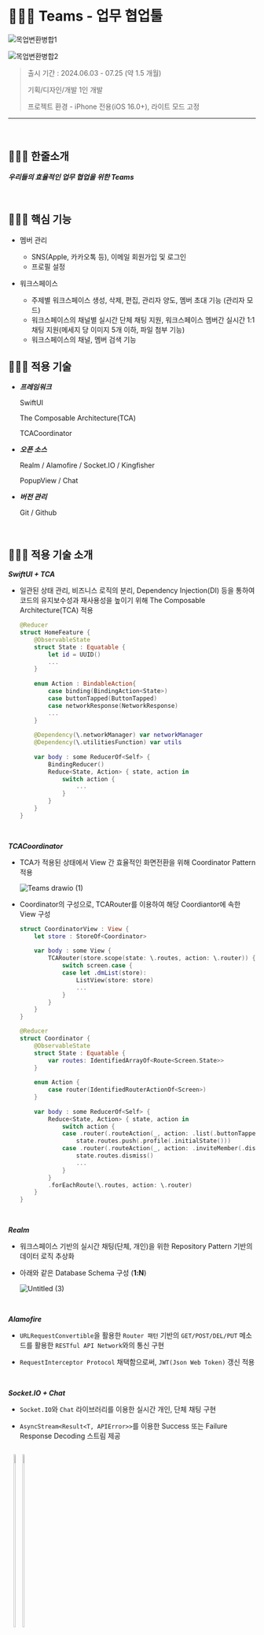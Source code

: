 # 👨🏻‍💻 Teams - 업무 협업툴

![목업변환병합1](https://github.com/user-attachments/assets/91789873-ccda-4004-b81b-8c90f91fbc46)

![목업변환병합2](https://github.com/user-attachments/assets/e137558b-64e5-447e-bdf9-a6204a828a89)

> 출시 기간 : 2024.06.03 - 07.25 (약 1.5 개월)
>
> 기획/디자인/개발 1인 개발
>
> 프로젝트 환경 - iPhone 전용(iOS 16.0+), 라이트 모드 고정

---

<br>

## 👨🏻‍💻 **한줄소개**

***우리들의 효율적인 업무 협업을 위한 Teams***

<br>

## 👨🏻‍💻 **핵심 기능**

* 멤버 관리

    * SNS(Apple, 카카오톡 등), 이메일 회원가입 및 로그인
    * 프로필 설정

* 워크스페이스

    * 주제별 워크스페이스 생성, 삭제, 편집, 관리자 양도, 멤버 초대 기능 (관리자 모드)
    * 워크스페이스의 채널별 실시간 단체 채팅 지원, 워크스페이스 멤버간 실시간 1:1 채팅 지원(메세지 당 이미지 5개 이하, 파일 첨부 기능)
    * 워크스페이스의 채널, 멤버 검색 기능


## 👨🏻‍💻 **적용 기술**

* ***프레임워크***

    SwiftUI

    The Composable Architecture(TCA)
  
    TCACoordinator

* ***오픈 소스***

    Realm / Alamofire /	Socket.IO / Kingfisher

    PopupView / Chat

* ***버전 관리***

    Git / Github

  <br>

## 👨🏻‍💻 **적용 기술 소개**

***SwiftUI + TCA***

* 일관된 상태 관리, 비즈니스 로직의 분리, Dependency Injection(DI) 등을 통하여 코드의 유지보수성과 재사용성을 높이기 위해 The Composable Architecture(TCA) 적용

    ```swift 
    @Reducer
    struct HomeFeature {    
        @ObservableState
        struct State : Equatable {
            let id = UUID()
            ...
        }
        
        enum Action : BindableAction{
            case binding(BindingAction<State>)
            case buttonTapped(ButtonTapped)
            case networkResponse(NetworkResponse)
            ...
        }
        
        @Dependency(\.networkManager) var networkManager
        @Dependency(\.utilitiesFunction) var utils
        
        var body : some ReducerOf<Self> {
            BindingReducer()
            Reduce<State, Action> { state, action in
                switch action {
                    ...
                }
            }
        }   
    }
    ```

<br>

***TCACoordinator***

* TCA가 적용된 상태에서 View 간 효율적인 화면전환을 위해 Coordinator Pattern 적용

    ![Teams drawio (1)](https://github.com/user-attachments/assets/dff306c1-c0bd-4f45-97e6-f015db31f147)

* Coordinator의 구성으로, TCARouter를 이용하여 해당 Coordiantor에 속한 View 구성

    ```swift
    struct CoordinatorView : View {
        let store : StoreOf<Coordinator>
        
        var body : some View {
            TCARouter(store.scope(state: \.routes, action: \.router)) { screen in
                switch screen.case {
                case let .dmList(store):
                    ListView(store: store)
                    ...
                }
            }
        }
    }

    @Reducer
    struct Coordinator {
        @ObservableState
        struct State : Equatable {
            var routes: IdentifiedArrayOf<Route<Screen.State>>
        }
        
        enum Action {
            case router(IdentifiedRouterActionOf<Screen>)
        }
        
        var body : some ReducerOf<Self> {
            Reduce<State, Action> { state, action in
                switch action {
                case .router(.routeAction(_, action: .list(.buttonTapped(.profileOpenTapped)))):
                    state.routes.push(.profile(.initialState()))   
                case .router(.routeAction(_, action: .inviteMember(.dismiss))):
                    state.routes.dismiss()
                    ...
                }
            }
            .forEachRoute(\.routes, action: \.router)
        }
    }

    ```

<br>

***Realm***

* 워크스페이스 기반의 실시간 채팅(단체, 개인)을 위한 Repository Pattern 기반의 데이터 로직 추상화

* 아래와 같은 Database Schema 구성 (**1:N**)
  
    ![Untitled (3)](https://github.com/user-attachments/assets/eadcb91f-390d-4af9-be39-6eddc196211b)


<br>

***Alamofire***

* `URLRequestConvertible`을 활용한 `Router 패턴` 기반의 `GET/POST/DEL/PUT` 메소드를 활용한 `RESTful API Network`와의 통신 구현

* `RequestInterceptor Protocol` 채택함으로써, `JWT(Json Web Token)` 갱신 적용

<br>

***Socket.IO + Chat***

* `Socket.IO`와 `Chat` 라이브러리를 이용한 실시간 개인, 단체 채팅 구현

* `AsyncStream<Result<T, APIError>>`를 이용한 Success 또는 Failure Response Decoding 스트림 제공

<p align="center" style="display: inline-block;">
  <img src="https://github.com/user-attachments/assets/ab8b4e27-f45e-428a-91cf-76007d62668a" width="30%" height="30%"/>
  <img src="https://github.com/user-attachments/assets/3c73f1b1-564b-4160-bc69-1032a387450e" width="30%" height="30%"/>
</p>


<br>

***PopupView***

* `PopupView` 라이브러리를 이용한 두 가지 형태의 `Toast Menu 구현`

<p align="center" style="display: inline-block;">
  <img src="https://github.com/user-attachments/assets/ae7e450c-ede5-43ff-9080-0c7eaaed8dd3" width="30%" height="30%"/>
  <img src="https://github.com/user-attachments/assets/1b8dbcf1-1eb6-4eeb-b42b-5dfdbab85be2" width="30%" height="30%"/>
</p>

<br>

## 👨🏻‍💻 트러블슈팅

### 1. Coordinator에 속한 View 간 Action 전달

* **문제 상황**

    > - 아래와 같은 구조로, SideMenuView와 EditView는 SideMenuCoordinator에 포함된 하위 View이며, SideMenuView에서 수정 Button을 클릭시, EditView가 Present되는 형태임
    > - 또한, TCA는 단방향 아키텍처를 지향하며, TCACoordinator 또한 단방향 화면 전환을 목표로 View 간 양방향 소통이 아닌, Coordinator를 통한 단방향 화면전환을 지원함
    > - 이때, 각 View는 서로 독립적이므로 특정 View에서 발생한 Event를 전달받아 View를 Update 해야하는 문제가 발생

    <p align="center">
      <img src="https://github.com/Jin0331/Teams/assets/42958809/03bca249-7e30-45cf-800b-001335699d91" width="45%" height="45%"/>
    </p>

* **해결 방법**

    1. 각 View는 무한 증식되지 않으므로 `IdentifiedArrayOf<Route<SideMenuScreen.State>>`와 같이, 각 View의 State를 관리하기 위하여 `IdentifiedArrayOf`를 사용하므로써 포함된 View에 대해 Identity 지정

    2. Identity를 지정하기 위해, `Identifiable` Protocol를 채택

        ```swift
        @Reducer(state: .equatable)
        enum SideMenuScreen {
            case sidemenu(SideMenuFeature)
            case workspaceAdd(WorkspaceAddFeature)
            case workspaceEdit(WorkspaceEditFeature)
        }
        extension SideMenuScreen.State: Identifiable {
            var id: ID {
                switch self {
                case .sidemenu:
                        .sidemenu
                case .workspaceAdd:
                        .workspaceAdd
                case .workspaceEdit:
                        .workspaceEdit
                }
            }
    
            enum ID: Identifiable {
                case sidemenu
                case workspaceAdd
                case workspaceEdit
    
                var id: ID { self }
            }
        }
        ```

    3. 또한, 각 View의 Event를 관리하기 위해, `IdentifiedRouterActionOf<SideMenuScreen>` 선언

    4. Coordinaotr의 Reducer에서 View 간 이벤트 전달할 수 있도록 구현
        ```swift
        var body : some ReducerOf<Self> {
            Reduce<State, Action> { state, action in
                switch action {
                    
                case .router(.routeAction(_, action: .sidemenu(.createWorkspaceTapped))):
                    state.routes.presentSheet(.workspaceAdd(.init()))
                    
                case let .router(.routeAction(_, action: .sidemenu(.workspaceEdit(workspace)))):
                    state.routes.presentSheet(.workspaceEdit(.init(workspaceID: workspace.id, workspaceImage: workspace.profileImageToUrl, workspaceName: workspace.name, workspaceDescription: workspace.description)))
                    
                case .router(.routeAction(_, action: .workspaceAdd(.dismiss))), .router(.routeAction(_, action: .workspaceEdit(.dismiss))):
                    state.routes.dismiss()
                
                case .router(.routeAction(_, action: .workspaceEdit(.editWorkspaceComplete))):
                    return .send(.router(.routeAction(id: .sidemenu, action: .sidemenu(.onAppear))))
                    
                default:
                    break
                }
                return .none
            }
        }
            .forEachRoute(\.routes, action: \.router)
        ```
<br>

### 2. TCA Action의 Effect에서 Complete 이후 send 추가적인 Action 이벤트 방출

* **문제 상황**

    > - 실시간 채팅 구현을 위해, Action 내부에서 Socket을 연결하고, Socket으로 부터 전달된 데이터를 다른 Action으로 보내는 과정에서 `An action was sent from a completed effect` 에러가 발생
    > - Task에서 Socket 연결 직후 Effect(`.run`) 구문이 종료되었지만, Action(`await send(.socket(.socketRecevieHandling(decodedData.toDomain()))`) 이벤트가 지속적으로 방출되는 비정상적인 현상이 나타남
    > - Socket이 정상적으로 연결되어 있으므로 양방향 통신으로 값을 지소적으로 받아오게 되고, 데이터 처리로직이 문제없이 수행되지만 TCA 프레임워크에서 관리할 수 없는 상태가 되어 해당 에러가 발생함

    ```swift
    case .socketReceive:
        return .run { [socket = state.socket] send in
            Task {
                state.socket.on(clientEvent: .connect) { data, ack in
                    print("socket connected", data, ack) }
            
                state.socket.on(clientEvent: .disconnect) { data, ack in
                    print("socket disconnected") }
            
                state.socket.on("channel") { dataArray, ack in
                    if let data = dataArray.first {
                        do {
                            let result = try JSONSerialization.data(withJSONObject: data)
                            let decodedData = try JSONDecoder().decode(ChannelChatResponseDTO.self, from: result)
                            await send(.socket(.socketRecevieHandling(decodedData.toDomain())))

                        } catch { }
                    }
                }
            }
        }
    ```

* **해결 방법**

    1.  Effect가 Socket 연결 이후에도 종료되지 않도록, 해당 구문을 `AsyncStream`으로 변경하여 비동기 Sequence로 적용 후 `for await`을 통해 Stream을 지속적으로 받을 수 있는 대기 상태로 변경

    2. SocketIOManager 구성 후, 반환값을 `AsyncStream<Result<T, APIError>>`으로 설정

    ```swift
    # SocketIOManager 반환값 예시
    return AsyncStream { [weak self] continuation in
        guard let self else {
            continuation.yield(.failure(.unknown))
            self?.stopAndRemoveSocket()
            continuation.finish()
            return
        }
        print("AsyncStream Start")
        self.setupSocketHandlers(continuation: continuation, type: type, eventName: socketCase.eventName)
        socket?.connect()
        
        continuation.onTermination = { @Sendable _ in
            print("AsyncStream End")
            self.stopSocket()
        }
    }
    ```

    3. Effect가 종료되지 않게 `AsyncStream`을 지속적으로 처리 및 대기 상태를 유지하기 위해 `for await`을 통한 비동기 Stream 처리 구문 추가

    ```swift
    # Effect 내부
    case .socket(.socketConnect):
        return .run { [ channelID = state.channelCurrent.channelID ] send in
            let socketStream = await socketManager.connect(to: .channelChat(channelID: channelID), type: ChannelChatResponseDTO.self)
            for await stream in socketStream {
                switch stream {
                case let .success(response):
                    await send(.socket(.socketRecevieHandling(response.toDomain())))
                case let .failure(error):
                    let errorType = APIError.networkErrorType(error: error.errorDescription)
                    print(errorType, error)
                }
            }
        }
    ```
